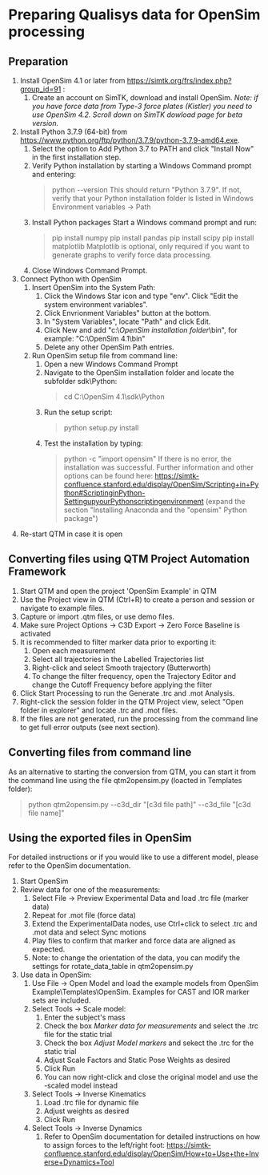 # Preparing Qualisys data for OpenSim processing
## Preparation
1. Install OpenSim 4.1 or later from https://simtk.org/frs/index.php?group_id=91 :
   1. Create an account on SimTK, download and install OpenSim. 
   *Note: if you have force data from Type-3 force plates (Kistler) you need to use OpenSim 4.2. Scroll down on SimTK dowload page for beta version.*
2. Install Python 3.7.9 (64-bit) from https://www.python.org/ftp/python/3.7.9/python-3.7.9-amd64.exe.
   1. Select the option to Add Python 3.7 to PATH and click "Install Now" in the first installation step.
   2. Verify Python installation by starting a Windows Command prompt and entering:
      > python --version
      This should return "Python 3.7.9". If not, verify that your Python installation folder is listed in Windows Environment variables -> Path
   3. Install Python packages Start a Windows command prompt and run:
      > pip install numpy
      > pip install pandas
      > pip install scipy
      > pip install matplotlib
      Matplotlib is optional, only required if you want to generate graphs to verify force data processing.
   4. Close Windows Command Prompt.
3. Connect Python with OpenSim
   1. Insert OpenSim into the System Path:
      1. Click the Windows Star icon and type "env". Click "Edit the system environment variables".
      2. Click Envrionment Variables" button at the bottom.
      3. In "System Variables", locate "Path" and click Edit.
      4. Click New and add "c:\\*OpenSim installation folder*\bin", for example: "C:\OpenSim 4.1\bin"
      5. Delete any other OpenSim Path entries.
   2. Run OpenSim setup file from command line:
      1. Open a new Windows Command Prompt
      2. Navigate to the OpenSim installation folder and locate the subfolder sdk\Python:
         >cd C:\OpenSim 4.1\sdk\Python
      3. Run the setup script:
         >python setup.py install
      4. Test the installation by typing:
         >python -c "import opensim"
         If there is no error, the installation was successful.
   Further information and other options can be found here: https://simtk-confluence.stanford.edu/display/OpenSim/Scripting+in+Python#ScriptinginPython-SettingupyourPythonscriptingenvironment (expand the section "Installing Anaconda and the "opensim" Python package")
4. Re-start QTM in case it is open


## Converting files using QTM Project Automation Framework
1. Start QTM and open the project 'OpenSim Example' in QTM
2. Use the Project view in QTM (Ctrl+R) to create a person and session or navigate to example files.
3. Capture or import .qtm files, or use demo files.
4. Make sure Project Options -> C3D Export -> Zero Force Baseline is activated
2. It is recommended to filter marker data prior to exporting it:
   1. Open each measurement
   2. Select all trajectories in the Labelled Trajectories list
   3. Right-click and select Smooth trajectory (Butterworth)
   4. To change the filter frequency, open the Trajectory Editor and change the Cutoff Frequency before applying the filter
3. Click Start Processing to run the Generate .trc and .mot Analysis.
4. Right-click the session folder in the QTM Project view, select "Open folder in explorer" and locate .trc and .mot files.
5. If the files are not generated, run the processing from the command line to get full error outputs (see next section).

## Converting files from command line
As an alternative to starting the conversion from QTM, you can start it from the command line using the file qtm2opensim.py (loacted in Templates folder):
> python qtm2opensim.py --c3d_dir "[c3d file path]" --c3d_file "[c3d file name]"

## Using the exported files in OpenSim
For detailed instructions or if you would like to use a different model, please refer to the OpenSim documentation.
1. Start OpenSim
2. Review data for one of the measurements:
   1. Select File -> Preview Experimental Data and load .trc file (marker data)
   2. Repeat for .mot file (force data)
   3. Extend the ExperimentalData nodes, use Ctrl+click to select .trc and .mot data and select Sync motions
   4. Play files to confirm that marker and force data are aligned as expected.
   5. Note: to change the orientation of the data, you can modify the settings for rotate_data_table in qtm2opensim.py
3. Use data in OpenSim:
   1. Use File -> Open Model and load the example models from OpenSim Example\Templates\OpenSim. Examples for CAST and IOR marker sets are included.
   2. Select Tools -> Scale model:
      1. Enter the subject's mass
      2. Check the box *Marker data for measurements* and select the .trc file for the static trial
      3. Check the box *Adjust Model markers* and sekect the .trc for the static trial
      4. Adjust Scale Factors and Static Pose Weights as desired
      5. Click Run
      6. You can now right-click and close the original model and use the -scaled model instead
   3. Select Tools -> Inverse Kinematics
      1. Load .trc file for dynamic file
      2. Adjust weights as desired
      3. Click Run
   4. Select Tools -> Inverse Dynamics
      1.  Refer to OpenSim documentation for detailed instructions on how to assign forces to the left/right foot: https://simtk-confluence.stanford.edu/display/OpenSim/How+to+Use+the+Inverse+Dynamics+Tool


